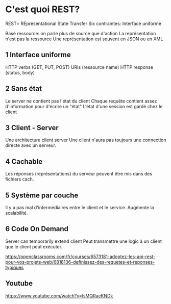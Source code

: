 C'est quoi REST?
=================

REST= REpresentational State Transfer
Six contraintes:
Interface uniforme


Basé ressource: 
on parle plus de source que d'action
La représentation n'est pas la ressource
Une représentation est souvent en JSON ou en XML


## 1 Interface uniforme
HTTP verbs (GET, PUT, POST)
URIs (ressource name)
HTTP response (status, body)

## 2 Sans état
Le server ne contient pas l'état du client
Chaque requête contient assez d'information pour d'écrire un "état"
L'état d'une session est gardé chez le client

## 3 Client - Server
Une architecture client server
Une client n'aura pas toujours une connection directe avec un serveur.

## 4 Cachable
Les réponses (représentations) du serveur peuvent être mis dans des fichiers cach.


## 5 Système par couche
Il y a pas mal d'intermédiaires entre le client et le service.
Augmente la scalabilité.

## 6 Code On Demand
Server can temporarily extend client
Peut transmettre une logic à un client que le client peut exécuter.

https://openclassrooms.com/fr/courses/6573181-adoptez-les-api-rest-pour-vos-projets-web/6818136-definissez-des-requetes-et-reponses-typiques

## Youtube
https://www.youtube.com/watch?v=lsMQRaeKNDk
